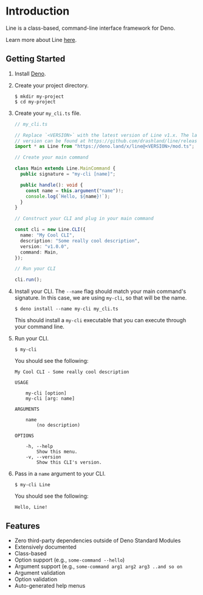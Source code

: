 # Introduction

Line is a class-based, command-line interface framework for Deno.

Learn more about Line [here](/line/v1.x/getting-started/about-line).

## Getting Started

1. Install [Deno](https://deno.land/).

2. Create your project directory.

   ```shell
   $ mkdir my-project
   $ cd my-project
   ```

3. Create your `my_cli.ts` file.

   ```typescript
   // my_cli.ts

   // Replace `<VERSION>` with the latest version of Line v1.x. The latest
   // version can be found at https://github.com/drashland/line/releases/latest
   import * as Line from "https://deno.land/x/line@<VERSION>/mod.ts";

   // Create your main command

   class Main extends Line.MainCommand {
     public signature = "my-cli [name]";

     public handle(): void {
       const name = this.argument("name")!;
       console.log(`Hello, ${name}!`);
     }
   }

   // Construct your CLI and plug in your main command

   const cli = new Line.CLI({
     name: "My Cool CLI",
     description: "Some really cool description",
     version: "v1.0.0",
     command: Main,
   });

   // Run your CLI

   cli.run();
   ```

4. Install your CLI. The `--name` flag should match your main command's
   signature. In this case, we are using `my-cli`, so that will be the name.

   ```shell
   $ deno install --name my-cli my_cli.ts
   ```

   This should install a `my-cli` executable that you can execute through your
   command line.

5. Run your CLI.

   ```shell
   $ my-cli
   ```

   You should see the following:

   ```text
   My Cool CLI - Some really cool description

   USAGE

       my-cli [option]
       my-cli [arg: name]

   ARGUMENTS

       name
           (no description)

   OPTIONS

       -h, --help
           Show this menu.
       -v, --version
           Show this CLI's version.
   ```

6. Pass in a `name` argument to your CLI.

   ```shell
   $ my-cli Line
   ```

   You should see the following:

   ```text
   Hello, Line!
   ```

## Features

- Zero third-party dependencies outside of Deno Standard Modules
- Extensively documented
- Class-based
- Option support (e.g., `some-command --hello`)
- Argument support (e.g., `some-command arg1 arg2 arg3 ..and so on`
- Argument validation
- Option validation
- Auto-generated help menus
